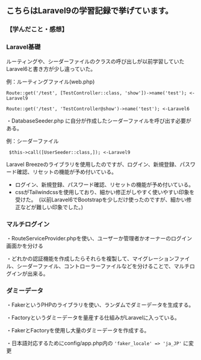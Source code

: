 ## こちらはLaravel9の学習記録で挙げています。


### 【学んだこと・感想】

### Laravel基礎

ルーティングや、シーダーファイルのクラスの呼び出しが以前学習していたLaravel6と書き方が少し違っていた。

例：ルーティングファイル(web.php)

``Route::get('/test', [TestController::class, 'show'])->name('test'); <-Laravel9``

``Route::get('/test', 'TestController@show')->name('test'); <-Laravel6``


・DatabaseSeeder.php に自分が作成したシーダーファイルを呼び出す必要がある。

例：シーダーファイル

`` $this->call([UserSeeder::class,]); <-Laravel9``

Laravel Breezeのライブラリを使用したのですが、ログイン、新規登録、パスワード確認、リセットの機能が予め付いている。
 - ログイン、新規登録、パスワード確認、リセットの機能が予め付いている。
 - cssがTailwindcssを使用しており、細かい修正がしやすく使いやすい印象を受けた。　(以前Laravel6でBootstrapを少しだけ使ったのですが、細かい修正などが難しい印象でした。)


### マルチログイン

・RouteServiceProvider.phpを使い、ユーザーか管理者かオーナーのログイン画面かを分ける

・どれかの認証機能を作成したらそれらを複製して、マイグレーションファイル、シーダーファイル、コントローラーファイルなどを分けることで、マルチログインが出来る。


### ダミーデータ

・FakerというPHPのライブラリを使い、ランダムでダミーデータを生成する。

・Factoryというダミーデータを量産する仕組みがLaravelに入っている。

・FakerとFactoryを使用し大量のダミーデータを作成する。

・日本語対応するためにconfig/app.php内の ``'faker_locale' => 'ja_JP'`` に変更

